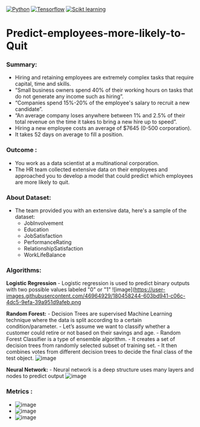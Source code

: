 [![Python](https://img.shields.io/badge/Python-%20-blue)](www.python.org)
[![Tensorflow](https://img.shields.io/badge/Tensorflow-%20-orange)](www.tensorflow.org)
[![Scikt learning](https://img.shields.io/badge/Scikit%20learn-%20-orange)](https://scikit-learn.org)
# Predict-employees-more-likely-to-Quit
### Summary:
   - Hiring and retaining employees are extremely complex tasks that require capital, time and skills.
   - “Small business owners spend 40% of their working hours on tasks that do not generate any income such as hiring”.
   - “Companies spend 15%-20% of the employee's salary to recruit a new candidate”.
   - “An average company loses anywhere between 1% and 2.5% of their total revenue on the time it takes to bring a new hire up to speed”.
   - Hiring a new employee costs an average of $7645 (0-500 corporation).
   - It takes 52 days on average to fill a position.

### Outcome :
   - You work as a data scientist at a multinational corporation. 
   - The HR team collected extensive data on their employees and approached you to develop a model that could predict which employees are more likely to quit.
   
### About Dataset:
   - The team provided you with an extensive data, here's a sample of the dataset: 
      - JobInvolvement
      - Education
      - JobSatisfaction
      - PerformanceRating
      - RelationshipSatisfaction
      - WorkLifeBalance

### Algorithms:
  **Logistic Regression**
    - Logistic regression is used to predict binary outputs with two possible values labeled "0" or "1"
     ![image](https://user-images.githubusercontent.com/46964929/180458244-603bd941-c06c-4dc5-9efa-39a951d9afeb.png

  **Random Forest:**
    - Decision Trees are supervised Machine Learning technique where the data is split according to a certain condition/parameter. 
    - Let’s assume we want to classify whether a customer could retire or not based on their savings and age.
    - Random Forest Classifier is a type of ensemble algorithm. 
    - It creates a set of decision trees from randomly selected subset of training set. 
    - It then combines votes from different decision trees to decide the final class of the test object.
    ![image](https://user-images.githubusercontent.com/46964929/180458651-144d86a2-74eb-4b7c-ac98-f2ece9f5a2b6.png)


  **Neural Network:**
    - Neural network is a deep structure uses many layers and nodes to predict output
    ![image](https://user-images.githubusercontent.com/46964929/180459253-45382707-c8eb-4ac4-9266-3fcd81d4d301.png)
    
 ### Metrics :
   - ![image](https://user-images.githubusercontent.com/46964929/180459727-0f0eb182-5ef2-4041-ab2f-c72728384ff1.png)
   - ![image](https://user-images.githubusercontent.com/46964929/180459836-a27e6ccf-8f49-42ed-94eb-a3a16ffeaac4.png)
   - ![image](https://user-images.githubusercontent.com/46964929/180459945-182e1a0d-48d8-40ce-ae45-427ea8ff144d.png)
















